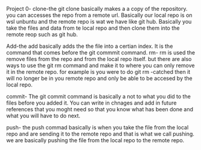 Project 0-
clone-the git clone basically makes a a copy of the repository. you can accesses the repo from a remote url. Basically our local repo is on wsl unbuntu and the remote repo is wat we have like git hub. Basically you take the files and data from te local repo and then clone them into the remote reop such as git hub.

Add-the add basically adds the the file into a certian index. It is the command that comes before the git commmit command.
rm- rm is used the remove files from the repo and from the local repo itself. but there are also ways to use the git rm command and make it to where you can only remove it in the remote repo. for example is you were to do git rm -catched then it will no longer be in you remote repo and only be able to be accesed by the local repo.

commit- The git commit command is basically a not to what you did to the files before you added it. You can write in chnages and add in future references that you moght need so that you know what has been done and what you will have to do next.
 
push- the push commad basically is when you take the file from the local repo and are sending it to the remote repo and that is what we call pushing. we are basically pushing the file from the local repo to the remote repo.
